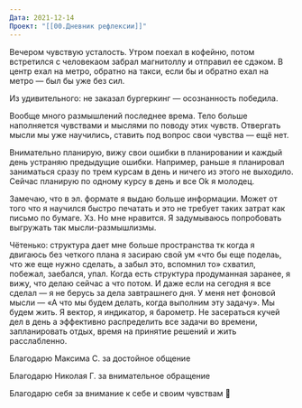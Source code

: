 ```yaml
---
Дата: 2021-12-14
Проект: "[[00.Дневник рефлексии]]"
---
```


Вечером чувствую усталость. Утром поехал в кофейню, потом встретился с человекаом забрал магнитоллу и отправил ее сдэком. В центр ехал на метро, обратно на такси, если бы и обратно ехал на метро — был бы уже без сил.

Из удивительного: не заказал бургеркинг — осознанность победила.

Вообще много размышлений последнее врема. Тело больше наполняется чувствами и мыслями по поводу этих чувств. Отвергать мысли мы уже научились, ставить под вопрос свои чувства — ещё нет.

Внимательно планирую, вижу свои ошибки в планировании и каждый день устраняю предыдущие ошибки. Например, раньше я планировал заниматься сразу по трем курсам в день и ничего из этого не выходило. Сейчас планирую по одному курсу в день и все Ok я молодец.

Замечаю, что в эл. формате я выдаю больше информации. Может от того что я научился быстро печатать и это не требует таких затрат как письмо по бумаге. Хз. Но мне нравится. Я задумываюсь попробовать выгружать так мысли-размышлизмы.

Чётенько: структура дает мне больше пространства тк когда я двигаюсь без четкого плана я засираю свой ум «что бы еще поделаь, что же еще нужно сделать, а забыл это, вспомнил то» схватил, побежал, заебался, упал. Когда есть структура продуманная заранее, я вижу, что делаю сейчас а что потом. И даже если на сегодня я все сделал — я не берусь за дела завтрашнего дня. У меня нет фоновой мысли — «А что мы будем делать, когда выполним эту задачу». Мы будем жить. Я вектор, я индикатор, я барометр. Не засераться кучей дел в день а эффективно распределить все задачи во времени, запланировать отдых, время на принятие решений и жить расслабленно.

Благодарю Максима С. за достойное общение

Благодарю Николая Г. за внимательное обращение

Благодарю себя за внимание к себе и своим чувствам 💜